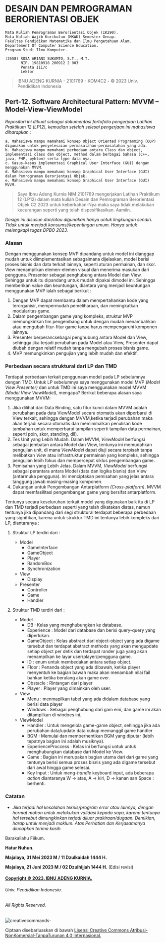 # DESAIN DAN PEMROGRAMAN BERORIENTASI OBJEK 
```
Mata Kuliah Pemrograman Berorientasi Objek (IK290).
Mata Kuliah Wajib Kurikulum (MKWK) Semester Genap.
Fakultas Pendidikan Matematika dan Ilmu Pengetahuan Alam.
Departement Of Computer Science Education. 
Program Studi Ilmu Komputer.

(2658) ROSA ARIANI SUKAMTO, S.T., M.T.
       NIP. 19810918 200912 2 003
       Penata III/c
       Lektor
```
> IBNU ADENG KURNIA - 2101769 - KOM4C2 - © 2023 Univ. Pendidikan Indonesia

## Pert-12. Software Architectural Pattern: MVVM – Model-View-ViewModel

*Repositori ini dibuat sebagai dokumentasi fortofolio pengerjaan Latihan Praktikum 12 (LP12), kemudian setelah selesai pengerjaan ini mahasiswa diharapkan :*
```
a. Mahasiswa mampu memahami konsep Object Oriented Programming (OOP) digunakan untuk penyelesaian permasalahan-permasalahan yang ada.
b. Mahasiswa mampu memahami perbedaan antara Class dan object, implementasi class dan object, method dalam berbagai bahasa (C++, java, PHP, pyhton) serta type data nya.
c. Kasus-kasus implementasi Graphical User Interface (GUI) dengan menggunakan MVVM. 
d. Mahasiswa mampu memahami konsep Graphical User Interface (GUI) dalam Pemrograman Berorientasi Objek.
e. Mahasiswa mampu memahami konsep Graphical User Interface (GUI) MVVM.
```

> Saya Ibnu Adeng Kurnia NIM 2101769 mengerjakan Latihan Praktikum 12 (LP12) dalam mata kuliah Desain dan Pemrograman Berorientasi Objek C2 2023
	untuk keberkahan-Nya maka saya tidak melakukan kecurangan seperti yang telah dispesifikasikan. 
	Aamiin.

*Design ini disusun dan/atau digunakan hanya untuk lingkungan sendiri.
	Tidak untuk menjadi konsumsi/kepentingan umum.
	Hanya untuk melengkapi tugas DPBO 2023.*

### **Alasan**
Dengan menggunakan konsep MVP dipandang untuk model ini dianggap mudah untuk diimplementasikan sebagaimana dijelaskan, model berisi proses bisnis dan data terkait lainnya, seperti aturan permainan, dan skor. View menampilkan elemen-elemen visual dan menerima masukan dari pengguna. Presenter sebagai penghubung antara Model dan View. Sehingga untuk itu dipandang untuk mudah dipakai dimodel ini. Sehingga memberikan value dan keuntungan, diantara yang menjadi keuntungan menggunakan MVP ialah sebagai berikut :
1. Dengan MVP dapat membantu dalam mempertahankan kode yang terorganisir, mempermudah pemeliharaan, dan meningkatkan modularitas game.
2. Dalam pengembangan game yang kompleks, struktur MVP memungkinkan tim pengembang untuk dengan mudah menambahkan atau mengubah fitur-fitur game tanpa harus mempengaruhi komponen lainnya.
3. Presenter berperancsebagai penghubung antara Model dan View, sehingga jika terjadi perubahan pada Model atau View, Presenter dapat diubah dengan relatif mudah tanpa mengubah proses bisnis game.
4. MVP memungkinkan pengujian yang lebih mudah dan efektif. 

### **Perbedaan secara struktural dari LP dan TMD**
Terdapat perbedaan terkait penggunaan model pada LP sebelumnya dengan TMD. Untuk LP sebelumnya saya menggunakan model MVP *(Model View Presenter)* dan untuk TMD ini saya menggunakan model MVVM *(Model View ViewModel)*, mengapa? Berikut beberapa alasan saya menggunakan MVVM:
1. Jika dilihat dari Data Binding, satu fitur kunci dalam MVVM adalah perubahan pada data ViewModel secara otomatis akan diperbarui di View terkait, sehingga dengan MVVM,ketika terjadi perubahan maka akan  terjadi secara otomatis dan meminimalkan penulisan kode tambahan untuk memperbarui tampilan seperti tampilan data permainan, seperti poin, skor, standing, dll).
2. Tes Unit yang Lebih Mudah.
   Dalam MVVM, *ViewModel* berfungsi sebagai jembatan antara Model dan View,  tentunya ini memudahkan pengujian unit, di mana *ViewModel* dapat diuji secara terpisah tanpa melibatkan *View* atau infrastruktur permainan yang kompleks, sehingga pengujian lebih fokus dan mempercepat siklus pengembangan game.
3. Pemisahan yang Lebih Jelas.
   Dalam MVVM, *ViewModel* berfungsi sebagai perantara antara Model (data dan logika bisnis) dan View (antarmuka pengguna). Ini menciptakan pemisahan yang jelas antara tanggung jawab masing-masing komponen.
4. Dukungan untuk Pengembangan Antarplatform *(Cross-platform)*.
   MVVM dapat memfasilitasi pengembangan game yang bersifat antarplatform.

Tentunya secara keseluruhan terkait model yang digunakan baik itu di LP dan TMD terjadi perbedaan seperti yang telah dikatakan diatas, namun tentunya jika dipandang dari segi struktural terdapat beberapa perbedaan yang signifikan, karena untuk struktur TMD ini tentunya lebih kompleks dari LP, diantaranya :
1. Struktur LP terdiri dari :
   - Model
     - GameInterface
     - GameObject
     - Player
     - RandomBox
     - Synchronization
   - View
     - Display
   - Presenter
     - Controller
     - Game
     - Handler
       
2. Struktur TMD terdiri dari :
   - Model
     - DB : Kelas yang menghubungkan ke database.
     - Experience : Model dari database dan berisi query-query yang diperlukan.
     - GameObject : Kelas abstract dari object-object yang ada digame tersebut dan terdapat abstract methods yang akan mengupdate setiap object per detik dan terdapat rander juga yang akan menampilkan ke layar user/player/pengguna game.
     - ID : enum untuk membedakan antara setiap object.
     - Floor : Penanda object yang ada dibawah, ketika player menyentuh ke bagian bawah maka akan menambah nilai fail bahkan ketika berulang akan game over.
     - Obstacle : Rintangan dari player
     - Player : Player yang dimainkan oleh user.
   - View
     - Menu : menmapilkan tabel yang ada didalam database yang berisi data player
     - Windows : Sebagai penghubung dari gam eini, dan game ini akan ditampilkan di windoes ini.
   - ViewModel
     - Handler : Untuk mengelola game-game object, sehingga jika ada perubahan data/update data cukup memanggil game handler
     - BGM : Memulai dan memberhentikan BGM yang diputar (lebih tepatnya bagian ini adalah musiknya).
     - ExperienceProccess : Kelas ini berfungsi untuk untuk menghubungkan database dari Model ke View.
     - Game : Bagian ini merupakan bagian utama dari dari game yang tentunya berisi semua proses bisnis yang ada digame tersebut dari awal hingga game selesai.
     - Key Input : Untuk meng-*handle* keyboard input, ada beberapa *action* diantaranya W -> atas, A -> kiri, D -> kanan san Space : berhenti.
    
### **Catatan**
- *Jika terjadi hal kesalahan teknis/program error atau lainnya, dengan hormat mohon untuk melakukan validasi kepada saya, karena tentunya hal tersebut dimungkinkan terjadi diluar prakiraan/dugaan. Demikian, harap untuk menjadi maklum. Atas Perhatian dan Kerjasamanya diucapkan terima kasih*

Barakallahu Fiikum.

**Hatur Nuhun.**

**Majalaya, 31 Mei 2023 M / 11 Dzulkaidah 1444 H.**

**Majalaya, 21 Juni 2023 M / 02 Dzulhijjah 1444 H.** (Edisi revisi)

#### [Copyright © 2023. IBNU ADENG KURNIA.](https://me-qr.com/id/entry/vcard/MjuIan4)
###### Univ. Pendidikan Indonesia.
###### All Rights Reserved.




![creativecommands-](https://github.com/ibnuadeng03/TP3C2DPBO2023/assets/100753882/496f7f8e-4888-4bb2-8cd5-11f70c2425c8)

Ciptaan disebarluaskan di bawah [Lisensi Creative Commons Atribusi-NonKomersial-TanpaTurunan 4.0 Internasional.](http://creativecommons.org/licenses/by-nc-nd/4.0/)
